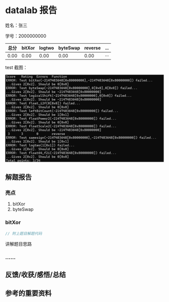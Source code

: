 # datalab 报告

姓名：张三

学号：2000000000

| 总分 | bitXor | logtwo | byteSwap | reverse | ... |
| --------- | ------------- | ------------- | ------------- | ----------------- |-----------|
| 0.00         | 0.00             | 0.00             | 0.00             | 0.00 |···  |


test 截图：

![image](./image/image.png)

<!-- TODO: 用一个通过的截图，本地图片，放到 imgs 文件夹下，不要用这个 github，pandoc 解析可能有问题 -->

## 解题报告

### 亮点

<!-- 告诉助教哪些函数是你实现得最优秀的，比如你可以排序。不需要展开，展开请放到后文中。 -->

1. bitXor
2. byteSwap

### bitXor

```c
// 附上题目解题代码
```

讲解题目思路

### ......

## 反馈/收获/感悟/总结

<!-- 这一节，你可以简单描述你在这个 lab 上花费的时间/你认为的难度/你认为不合理的地方/你认为有趣的地方 -->

<!-- 或者是收获/感悟/总结 -->

<!-- 200 字以内，可以不写 -->

## 参考的重要资料

<!-- 有哪些文章/论文/PPT/课本对你的实现有重要启发或者帮助，或者是你直接引用了某个方法 -->

<!-- 请附上文章标题和可访问的网页路径 -->
